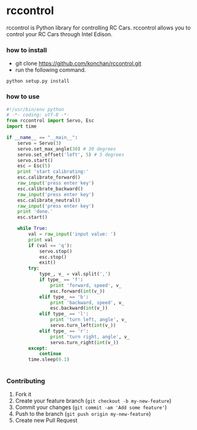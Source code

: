 rccontrol
============
rccontrol is Python library for controlling RC Cars. rccontrol allows you to control your RC Cars through Intel Edison.

### how to install

- git clone https://github.com/konchan/rccontrol.git 
- run the following command.

```
python setup.py install
```

### how to use

```python
#!/usr/bin/env python
# -*- coding: utf-8 -*-
from rccontrol import Servo, Esc
import time

if __name__ == "__main__":
    servo = Servo(3)
    servo.set_max_angle(30) # 30 degrees
    servo.set_offset('left', 5) # 5 degrees
    servo.start()
    esc = Esc(5)
    print 'start calibrating:'
    esc.calibrate_forward()
    raw_input('press enter key')
    esc.calibrate_backward()
    raw_input('press enter key')
    esc.calibrate_neutral()
    raw_input('press enter key')
    print 'done.'
    esc.start()

    while True:
        val = raw_input('input value: ')
        print val
        if (val == 'q'):
            servo.stop()
            esc.stop()
            exit()
        try:
            type_, v_ = val.split(',')
            if type_ == 'f':
                print 'forward, speed', v_
                esc.forward(int(v_))
            elif type_ == 'b':
                print 'backward, speed', v_
                esc.backward(int(v_))
            elif type_ == 'l':
                print 'turn left, angle', v_
                servo.turn_left(int(v_))
            elif type_ == 'r':
                print 'turn right, angle', v_
                servo.turn_right(int(v_))
        except:
            continue
        time.sleep(0.1)
  
```

### Contributing
1. Fork it
2. Create your feature branch (```git checkout -b my-new-feature```)
3. Commit your changes (```git commit -am 'Add some feature'```)
4. Push to the branch (```git push origin my-new-feature```)
5. Create new Pull Request
